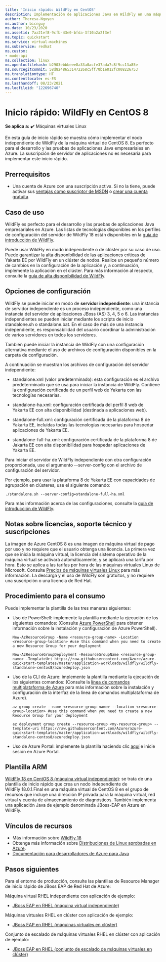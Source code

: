 ```yaml
---
title: 'Inicio rápido: WildFly en CentOS'
description: Implementación de aplicaciones Java en WildFly en una máquina virtual de CentOS
author: Theresa-Nguyen
ms.author: bicnguy
ms.date: 10/23/2020
ms.assetid: 7aa21ef8-9cfb-43e0-bfda-3f10a2a2f3ef
ms.topic: quickstart
ms.service: virtual-machines
ms.subservice: redhat
ms.custom:
- mode-api
ms.collection: linux
ms.openlocfilehash: b2903ebbbeee8a33a0acfe37ada7c8f9cc13a85e
ms.sourcegitcommit: 58d82486531472268c5ff70b1e012fc008226753
ms.translationtype: HT
ms.contentlocale: es-ES
ms.lasthandoff: 08/23/2021
ms.locfileid: "122696740"
---
```

# <a name="quickstart-wildfly-on-centos-8"></a>Inicio rápido: WildFly en CentOS 8

**Se aplica a:** :heavy_check_mark: Máquinas virtuales Linux 

En esta guía de inicio rápido se muestra cómo implementar el nodo independiente de WildFly de la máquina virtual de CentOS 8. Es perfecto para el desarrollo y las pruebas de aplicaciones Java empresariales en Azure. La suscripción de servidor de aplicaciones no es necesaria para implementar este inicio rápido.

## <a name="prerequisites"></a>Prerrequisitos

* Una cuenta de Azure con una suscripción activa. Si no la tiene, puede activar sus [ventajas como suscriptor de MSDN](https://azure.microsoft.com/pricing/member-offers/msdn-benefits-details) o [crear una cuenta gratuita](https://azure.microsoft.com/pricing/free-trial).

## <a name="use-case"></a>Caso de uso

WildFly es perfecto para el desarrollo y las pruebas de aplicaciones Java empresariales en Azure. Las listas de tecnologías disponibles en los perfiles de configuración del servidor de WildFly 18 están disponibles en la [guía de introducción de WildFly](https://docs.wildfly.org/18/Getting_Started_Guide.html#getting-started-with-wildfly).

Puede usar WildFly en modo independiente o de clúster por su caso de uso. Puede garantizar la alta disponibilidad de las aplicaciones críticas de Yakarta EE por WildFly en un clúster de nodos. Realice un pequeño número de cambios en la configuración de la aplicación y, a continuación, implemente la aplicación en el clúster. Para más información al respecto, consulte la [guía de alta disponibilidad de WildFly](https://docs.wildfly.org/18/High_Availability_Guide.html).

## <a name="configuration-choice"></a>Opciones de configuración

WildFly se puede iniciar en modo de **servidor independiente**: una instancia de servidor independiente es un proceso independiente, como una instancia del servidor de aplicaciones JBoss (AS) 3, 4, 5 o 6. Las instancias independientes se pueden iniciar mediante los scripts de inicio standalone.sh o standalone.bat. En el caso de más de una instancia independiente, es responsabilidad del usuario coordinar la administración de varios servidores en todos los servidores.

También puede iniciar la instancia de WildFly con una configuración alternativa mediante el uso de archivos de configuración disponibles en la carpeta de configuración.

A continuación se muestran los archivos de configuración del servidor independiente:

- standalone.xml (valor predeterminado): esta configuración es el archivo predeterminado que se usa para iniciar la instancia de WildFly. Contiene la configuración certificada de un perfil web de Yakarta con las tecnologías necesarias.
   
- standalone-ha.xml: configuración certificada del perfil 8 web de Yakarta EE con alta disponibilidad (destinada a aplicaciones web).
   
- standalone-full.xml: configuración certificada de la plataforma 8 de Yakarta EE, incluidas todas las tecnologías necesarias para hospedar aplicaciones de Yakarta EE.

- standalone-full-ha.xml: configuración certificada de la plataforma 8 de Jakarta EE con alta disponibilidad para hospedar aplicaciones de Yakarta EE.

Para iniciar el servidor de WildFly independiente con otra configuración proporcionada, use el argumento --server-config con el archivo de configuración del servidor.

Por ejemplo, para usar la plataforma 8 de Yakarta EE con capacidades de agrupación en clústeres, use el siguiente comando:

```
./standalone.sh --server-config=standalone-full-ha.xml
```

Para más información acerca de las configuraciones, consulte la [guía de introducción de WildFly](https://docs.wildfly.org/18/Getting_Started_Guide.html#wildfly-10-configurations).

## <a name="licensing-support-and-subscription-notes"></a>Notas sobre licencias, soporte técnico y suscripciones

La imagen de Azure CentOS 8 es una imagen de máquina virtual de pago por uso y no requiere que el usuario obtenga una licencia. La primera vez que se inicia la máquina virtual, la licencia del sistema operativo de la máquina virtual se activará automáticamente, y se aplicará una tarifa por hora. Esto se aplica a las tarifas por hora de las máquinas virtuales Linux de Microsoft. Consulte [Precios de máquinas virtuales Linux](https://azure.microsoft.com/pricing/details/virtual-machines/linux/#linux) para más información. La descarga y el uso de WildFly son gratuitos, y no requiere una suscripción o una licencia de Red Hat.

## <a name="how-to-consume"></a>Procedimiento para el consumo

Puede implementar la plantilla de las tres maneras siguientes:

- Uso de PowerShell: implemente la plantilla mediante la ejecución de los siguientes comandos: (Consulte [Azure PowerShell](/powershell/azure/) para obtener información sobre la instalación y configuración de Azure PowerShell).

    ```
    New-AzResourceGroup -Name <resource-group-name> -Location <resource-group-location> #use this command when you need to create a new Resource Group for your deployment
    ```

    ```
    New-AzResourceGroupDeployment -ResourceGroupName <resource-group-name> -TemplateUri https://raw.githubusercontent.com/Azure/azure-quickstart-templates/master/application-workloads/wildfly/wildfly-standalone-centos8/azuredeploy.json
    ```
    
- Uso de la CLI de Azure: implemente la plantilla mediante la ejecución de los siguientes comandos: (Consulte la [línea de comandos multiplataforma de Azure](/cli/azure/install-azure-cli) para más información sobre la instalación y configuración de la interfaz de la línea de comandos multiplataforma de Azure).

    ```
    az group create --name <resource-group-name> --location <resource-group-location> #use this command when you need to create a new Resource Group for your deployment
    ```

    ```
    az deployment group create --resource-group <my-resource-group> --template-uri https://raw.githubusercontent.com/Azure/azure-quickstart-templates/master/application-workloads/wildfly/wildfly-standalone-centos8/azuredeploy.json
    ```

- Uso de Azure Portal: implemente la plantilla haciendo clic <a href="https://portal.azure.com/#create/Microsoft.Template/uri/https%3A%2F%2Fraw.githubusercontent.com%2FAzure%2Fazure-quickstart-templates%2Fmaster%2Fapplication-workloads%2Fwildfly%2Fwildfly-standalone-centos8%2Fazuredeploy.json" target="_blank">aquí</a> e inicie sesión en Azure Portal.

## <a name="arm-template"></a>Plantilla ARM

<a href="https://github.com/Azure/azure-quickstart-templates/tree/master/application-workloads/wildfly/wildfly-standalone-centos8" target="_blank"> WildFly 18 en CentOS 8 (máquina virtual independiente)</a>: se trata de una plantilla de inicio rápido que crea un nodo independiente de WildFly 18.0.1.Final en una máquina virtual de CentOS 8 en el grupo de recursos que incluye una dirección IP privada para la máquina virtual, red virtual y cuenta de almacenamiento de diagnósticos. También implementa una aplicación Java de ejemplo denominada JBoss-EAP en Azure en WildFly.

## <a name="resource-links"></a>Vínculos de recursos

* Más información sobre [WildFly 18](https://docs.wildfly.org/18/)
* Obtenga más información sobre [Distribuciones de Linux aprobadas en Azure](../../linux/endorsed-distros.md).
* [Documentación para desarrolladores de Azure para Java](https://github.com/JasonFreeberg/jboss-on-app-service)

## <a name="next-steps"></a>Pasos siguientes

Para el entorno de producción, consulte las plantillas de Resource Manager de inicio rápido de JBoss EAP de Red Hat de Azure:

Máquina virtual RHEL independiente con aplicación de ejemplo:

*  <a href="https://github.com/Azure/azure-quickstart-templates/tree/master/application-workloads/jboss/jboss-eap-standalone-rhel" target="_blank"> JBoss EAP en RHEL (máquina virtual independiente)</a>

Máquinas virtuales RHEL en clúster con aplicación de ejemplo:

* <a href="https://github.com/Azure/azure-quickstart-templates/tree/master/application-workloads/jboss/jboss-eap-clustered-multivm-rhel" target="_blank"> JBoss EAP en RHEL (máquinas virtuales en clúster)</a>

Conjunto de escalado de máquinas virtuales RHEL en clúster con aplicación de ejemplo:

* <a href="https://github.com/Azure/azure-quickstart-templates/tree/master/application-workloads/jboss/jboss-eap-clustered-vmss-rhel" target="_blank"> JBoss EAP en RHEL (conjunto de escalado de máquinas virtuales en clúster)</a>
